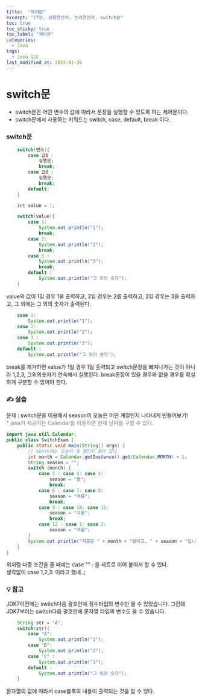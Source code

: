 ```yaml
---
title:  "제어문"
excerpt: "if문, 삼항연산자, 논리연산자, switch문"
toc: true
toc_sticky: true
toc_label: "제어문"
categories:
  - Java
tags:
  - Java 입문
last_modified_at: 2022-01-28
---
```



# switch문
- switch문은 어떤 변수의 값에 따라서 문장을 실행할 수 있도록 하는 제어문이다.
- switch문에서 사용하는 키워드는 switch, case, default, break 이다.

### switch문

```java
    switch(변수){
        case 값1 : 
            실행문; 
            break;
        case 값2 : 
            실행문; 
            break;  
        default;    
    }
```
```java
    int value = 1;

    switch(value){
        case 1: 
            System.out.println("1");
            break;
        case 2:
            System.out.println("2");
            break;
        case 3 :
            System.out.println("3");
            break;
        default :
            System.out.println("그 외의 숫자");
    }
```
value의 값이 1일 경우 1을 출력하고, 2일 경우는 2를 출력하고, 3일 경우는 3을 출력하고, 그 외에는 그 외의 숫자가 출력된다.

```java
    case 1: 
        System.out.println("1");
    case 2:
        System.out.println("2");
    case 3 :
        System.out.println("3");
    default :
        System.out.println("그 외의 숫자");
```

break를 제거하면 value가 1일 경우 1일 출력되고 switch문장을 빠져나가는 것이 아니라 
1,2,3, 그외의숫자가 연속해서 실행된다. break문장이 있을 경우와 없을 경우를 확실하게 구분할 수 있어야 한다.

### ✍ 실습

문제 : switch문을 이용해서 season이 오늘은 어떤 계절인지 나타내게 만들어보기!  
<span style="color:gray">* java가 제공하는 Calendar를 이용하면 현재 날짜를 구할 수 있다. </span>


```java
import java.util.Calendar;
public class SwitchExam {
    public static void main(String[] args) {
        // month에는 오늘이 몇 월인지 들어 있다.
        int month = Calendar.getInstance().get(Calendar.MONTH) + 1;
        String season = "";
        switch (month) {
            case 3 : case 4: case 5:
                season = "봄";
                break;
            case 6 : case 7: case 8:
                season = "여름";
                break;
            case 9 : case 10: case 11:
                season = "가을";
                break;
            case 12 : case 1: case 2:
                season = "겨울";
        }
        System.out.println("지금은 " + month + "월이고, " + season + "입니다.");
    }
}
```
위처럼 다중 조건을 줄 때에는 case "" : 을 세트로 이어 붙여서 할 수 있다.   
생각없이 case 1,2,3: 이라고 했네..; 

### 💡 참고
JDK7이전에는 switch다음 괄호안에 정수타입의 변수만 올 수 있었습니다. 그런데 JDK7부터는 switch다음 괄호안에 문자열 타입의 변수도 올 수 있습니다.

```java
    String str = "A";
    switch(str){
        case "A": 
            System.out.println("1");
        case "B":
            System.out.println("2");
        case "C" :
            System.out.println("3");
        default :
            System.out.println("그 외의 숫자");
    }
```

문자열의 값에 따라서 case블록의 내용이 출력되는 것을 알 수 있다.
